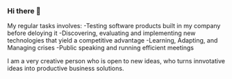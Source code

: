 ### Hi there 👋

<!--
**PreciousNicholas/PreciousNicholas** is a ✨ _special_ ✨ repository because its `README.md` (this file) appears on your GitHub profile.
I'm a junior dev./trainee @ PMT, the largest mass transit and logistic company in West and Central Africa with over 3,000 vehicles and 5,000 manpower. I am also a student.
I have 6 months  experience as a junior developer, writing software,with these technologies:
-Languages:javascript
-frameworks:Angular and React
-Tools:git 
### Summary

- 📚 Precious's blogs:[Hashnode.dev](https://supercoder11.hashnode.dev/)[Medium.com](https://medium.com/@nichcholasprecious) [Dev.to](https://dev.to/preciousnicholas)
- 🔭 I’m currently working [PMT.ng](https://pmt.ng/) as a junior developer/trainee  ...
- 🌱 I’m currently learning ..Javascript | Angular | Leadership
- 👯 I’m looking to collaborate on any exciting challenge..
- 🤔 I’m looking for help with Data Science, System Security,Advanced Engineering Maths and Javascript frameworks
- 💬 Ask me about .Idea,building a complete product and teamwork..
- 📫 How to reach me:  [Twitter](https://twitter.com/NicholasPreci18) .or [LinkedIn](https://www.linkedin.com/in/nicholas-precious-19697525b/)
- 😄 Pronouns: She/Her...
- ⚡ Fun fact: .I share same birthday with a Famous Hollywood Actress Anna Kendrick..
-->
My regular tasks involves:
-Testing software products built in my company before deloying it
-Discovering, evaluating and implementing new technologies that yield a competitive advantage
-Learning, Adapting, and Managing crises
-Public speaking and running efficient meetings

I am a very creative person who is open to new ideas, who turns innvotative ideas into productive business solutions.
